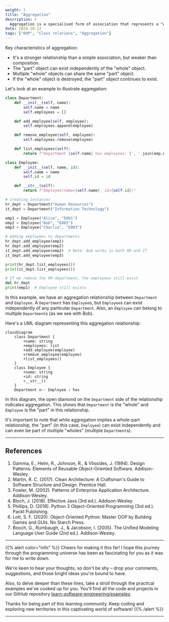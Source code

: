 ```yaml
---
weight: 2
title: "Aggregation"
description: >
  Aggregation is a specialised form of association that represents a "whole-part" or "has-a" relationship between classes. In aggregation, one class (the whole) contains references to objects of another class (the part), but the part can exist independently of the whole.
date: 2024-10-12
tags: ["OOP", "Class relations", "Aggregation"]
---
```


Key characteristics of aggregation:
- It's a stronger relationship than a simple association, but weaker than composition.
- The "part" object can exist independently of the "whole" object.
- Multiple "whole" objects can share the same "part" object.
- If the "whole" object is destroyed, the "part" object continues to exist.

Let's look at an example to illustrate aggregation:

```python
class Department:
    def __init__(self, name):
        self.name = name
        self.employees = []

    def add_employee(self, employee):
        self.employees.append(employee)

    def remove_employee(self, employee):
        self.employees.remove(employee)

    def list_employees(self):
        return f"Department {self.name} has employees: {', '.join(emp.name for emp in self.employees)}"

class Employee:
    def __init__(self, name, id):
        self.name = name
        self.id = id

    def __str__(self):
        return f"Employee(name={self.name}, id={self.id})"

# Creating instances
hr_dept = Department("Human Resources")
it_dept = Department("Information Technology")

emp1 = Employee("Alice", "E001")
emp2 = Employee("Bob", "E002")
emp3 = Employee("Charlie", "E003")

# Adding employees to departments
hr_dept.add_employee(emp1)
hr_dept.add_employee(emp2)
it_dept.add_employee(emp2)  # Note: Bob works in both HR and IT
it_dept.add_employee(emp3)

print(hr_dept.list_employees())
print(it_dept.list_employees())

# If we remove the HR department, the employees still exist
del hr_dept
print(emp1)  # Employee still exists
```

In this example, we have an aggregation relationship between `Department` and `Employee`. A `Department` has `Employee`s, but `Employee`s can exist independently of any particular `Department`. Also, an `Employee` can belong to multiple `Department`s (as we see with Bob).

Here's a UML diagram representing this aggregation relationship:

```mermaid
classDiagram
    class Department {
        +name: string
        +employees: list
        +add_employee(employee)
        +remove_employee(employee)
        +list_employees()
    }
    class Employee {
        +name: string
        +id: string
        +__str__()
    }
    Department o-- Employee : has

```

In this diagram, the open diamond on the `Department` side of the relationship indicates aggregation. This shows that `Department` is the "whole" and `Employee` is the "part" in this relationship.

It's important to note that while aggregation implies a whole-part relationship, the "part" (in this case, `Employee`) can exist independently and can even be part of multiple "wholes" (multiple `Department`s).

---

## References

1. Gamma, E., Helm, R., Johnson, R., & Vlissides, J. (1994). Design Patterns: Elements of Reusable Object-Oriented Software. Addison-Wesley.
2. Martin, R. C. (2017). Clean Architecture: A Craftsman's Guide to Software Structure and Design. Prentice Hall.
3. Fowler, M. (2002). Patterns of Enterprise Application Architecture. Addison-Wesley.
4. Bloch, J. (2018). Effective Java (3rd ed.). Addison-Wesley.
5. Phillips, D. (2018). Python 3 Object-Oriented Programming (3rd ed.). Packt Publishing.
6. Lott, S. F. (2020). Object-Oriented Python: Master OOP by Building Games and GUIs. No Starch Press.
7. Booch, G., Rumbaugh, J., & Jacobson, I. (2005). The Unified Modeling Language User Guide (2nd ed.). Addison-Wesley.

---

{{% alert color="info" %}}
Cheers for making it this far! I hope this journey through the programming universe has been as fascinating for you as it was for me to write down.

We're keen to hear your thoughts, so don't be shy – drop your comments, suggestions, and those bright ideas you're bound to have.

Also, to delve deeper than these lines, take a stroll through the practical examples we've cooked up for you. You'll find all the code and projects in our GitHub repository [learn-software-engineering/examples](https://github.com/learn-software-engineering/examples).

Thanks for being part of this learning community. Keep coding and exploring new territories in this captivating world of software!
{{% /alert %}}

---
